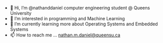 - 👋 Hi, I’m @nathanddaniel computer engineering student @ Queens University
- 👀 I’m interested in programming and Machine Learning
- 🌱 I’m currently learning more about Operating Systems and Embedded Systems
- 📫 How to reach me ... nathan.m.daniel@queensu.ca

<!---
nathanddaniel/nathanddaniel is a ✨ special ✨ repository because its `README.md` (this file) appears on your GitHub profile.
You can click the Preview link to take a look at your changes.
--->
